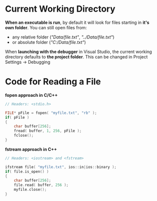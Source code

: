 
# Current Working Directory

**When an executable is run**, by default it will look for files starting in **it's own folder**.
You can still open files from:
- any relative folder (*"Data/file.txt"*, *"../Data/file.txt"*)
- or absolute folder (*"C:/Data/file.txt"*)

When **launching with the debugger** in Visual Studio, the current working directory defaults to **the project folder**. This can be changed in Project Settings -> Debugging

# Code for Reading a File

**fopen approach in C/C++**

```c++
// Headers: <stdio.h>

FILE* pFile = fopen( "myfile.txt", "rb" );
if( pFile )
{
	char buffer[256];
	fread( buffer, 1, 256, pFile );
	fclose();
}
```

**fstream approach in C++**

```c++
// Headers: <iostream> and <fstream>

ifstream file( "myfile.txt", ios::in|ios::binary );
if( file.is_open() )
{
	char buffer[256];
	file.read( buffer, 256 );
    myfile.close();
}
```
